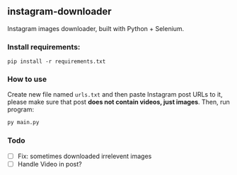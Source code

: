 ## instagram-downloader
Instagram images downloader, built with Python + Selenium.

### Install requirements:
```pip
pip install -r requirements.txt
```

### How to use 
Create new file named `urls.txt` and then paste Instagram post URLs to it, please make sure that post **does not contain videos, just images**. Then, run program:
```py
py main.py
```

### Todo
- [ ] Fix: sometimes downloaded irrelevent images
- [ ] Handle Video in post?
